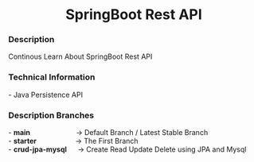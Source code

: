 <h1 align="center">
   SpringBoot Rest API
</h1>

<h3>
   Description
</h3>
Continous Learn About SpringBoot Rest API
 
<h3>
   Technical Information
</h3>
- Java Persistence API

<h3> Description Branches </h3>
- <b>main</b> &emsp;&emsp;&emsp;&emsp;&emsp;&emsp; -> Default Branch / Latest Stable Branch <br/>
- <b>starter</b> &emsp;&emsp;&emsp;&emsp;&emsp; -> The First Branch <br/>
- <b>crud-jpa-mysql</b> &emsp; -> Create Read Update Delete using JPA and Mysql
